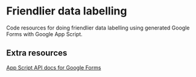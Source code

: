# Friendlier data labelling
Code resources for doing friendlier data labelling using generated Google Forms with Google App Script.

## Extra resources
[App Script API docs for Google Forms](https://developers.google.com/apps-script/reference/forms/)
